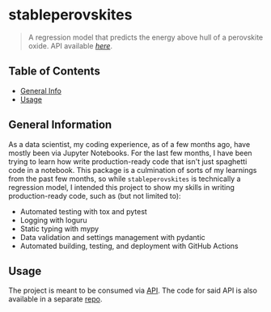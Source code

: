 # stableperovskites
> A regression model that predicts the energy above hull of a perovskite oxide.
> API available [_here_](http://stableperovskites-api.fly.dev).

## Table of Contents
* [General Info](#general-information)
* [Usage](#usage)


## General Information
As a data scientist, my coding experience, as of a few months ago, have mostly been via Jupyter Notebooks. For the last few months, I have been trying to learn how write production-ready code that isn't just spaghetti code in a notebook. This package is a culmination of sorts of my learnings from the past few months, so while `stableperovskites` is technically a regression model, I intended this project to show my skills in writing production-ready code, such as (but not limited to):
- Automated testing with tox and pytest
- Logging with loguru
- Static typing with mypy
- Data validation and settings management with pydantic
- Automated building, testing, and deployment with GitHub Actions


## Usage
The project is meant to be consumed via [API](http://stableperovskites-api.fly.dev). The code for said API is also available in a separate [repo](https://github.com/machinelurning/stableperovskites-api). 
